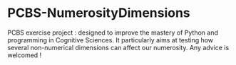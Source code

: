 # PCBS-NumerosityDimensions
PCBS exercise project : designed to improve the mastery of Python and programming in Cognitive Sciences. It particularly aims at testing how several non-numerical dimensions can affect our numerosity. Any advice is welcomed !
